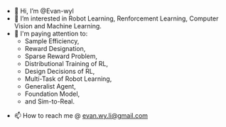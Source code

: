 - 👋 Hi, I’m @Evan-wyl
- 👀 I’m interested in Robot Learning, Renforcement Learning, Computer Vision and Machine Learning.
- 🌱 I'm paying attention to:
  - Sample Efficiency,
  - Reward Designation,
  - Sparse Reward Problem,
  - Distributional Training of RL,
  - Design Decisions of RL,
  - Multi-Task of Robot Learning,
  - Generalist Agent,
  - Foundation Model,
  - and Sim-to-Real.
<!-- - 💞️ I’m looking to collaborate on ... -->
- 📫 How to reach me @ evan.wy.li@gmail.com

<!---
Evan-wyl/Evan-wyl is a ✨ special ✨ repository because its `README.md` (this file) appears on your GitHub profile.
You can click the Preview link to take a look at your changes.
--->
